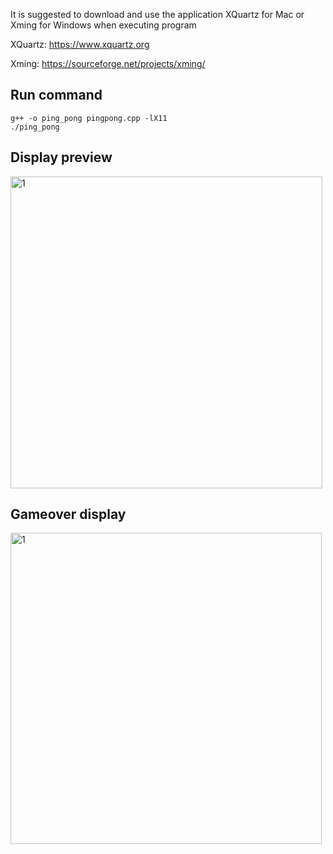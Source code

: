 
It is suggested to download and use the application XQuartz for Mac or Xming for Windows when executing program

XQuartz: https://www.xquartz.org

Xming: https://sourceforge.net/projects/xming/

## Run command
```
g++ -o ping_pong pingpong.cpp -lX11
./ping_pong
```
## Display preview 
<img width="499" alt="1" src="https://github.com/rileybez/CMPS-3350-Lab-5/assets/92348180/9f95b9f9-4514-47a1-bdf4-e7ca5e110658">

## Gameover display
<img width="498" alt="1" src="https://github.com/rileybez/CMPS-3350-Lab-5/assets/92348180/27e7ed5a-7aae-44ee-9f1e-aeee007d510c">
